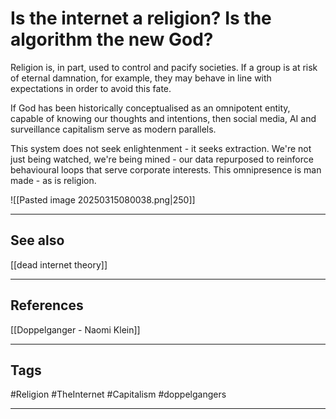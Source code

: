 # Is the internet a religion? Is the algorithm the new God?

Religion is, in part, used to control and pacify societies. If a group is at risk of eternal damnation, for example, they may behave in line with expectations in order to avoid this fate.

If God has been historically conceptualised as an omnipotent entity, capable of knowing our thoughts and intentions, then social media, AI and surveillance capitalism serve as modern parallels.

This system does not seek enlightenment - it seeks extraction. We're not just being watched, we're being mined - our data repurposed to reinforce behavioural loops that serve corporate interests. This omnipresence is man made - as is religion.

![[Pasted image 20250315080038.png|250]]

---
## See also

[[dead internet theory]]

---
## References

[[Doppelganger - Naomi Klein]]

---
## Tags

#Religion #TheInternet #Capitalism #doppelgangers 

---

